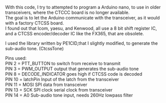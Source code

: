 <p class="has-line-data" data-line-start="0" data-line-end="3">With this code, I try to attempted to program a Arduino nano, to use in older transceivers, where the CTCCC board is no longer available.<br>
The goal is to let the Arduino communicate with the transceiver, as it would with a factory CTCSS board.<br>
I found out that Icom, yaesu, and Kenwood, all use a 8 bit shift register IC, and a CTCSS encoder/decoder IC like the FX365, that are obsolete.</p>
<p class="has-line-data" data-line-start="4" data-line-end="5">I used the library written by PE1CID,that I slightly modified, to generate the sub-audio tone. (CtcssTone)</p>
<p class="has-line-data" data-line-start="6" data-line-end="13">Pins used:<br>
PIN 2 = PTT_BUTTON to switch from receive to transmit<br>
PIN 3 = PWM_OUTPUT output that generates the sub-audio tone<br>
PIN 8 = DECODE_INDICATOR goes high if CTCSS code is decoded<br>
PIN 10 = latchPin Input of the latch from the transceiver<br>
PIN 11 = MOSI SPI data from transceiver<br>
PIN 13 = SCK SPI clock serial clock from transceiver<br>
PIN 14 = A0 Sub-audio tone input, needs 260Hz lowpass filter</p>